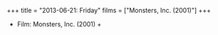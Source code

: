 +++
title = "2013-06-21: Friday"
films = ["Monsters, Inc. (2001)"]
+++


* Film: Monsters, Inc. (2001) +
